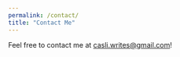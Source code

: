 ```yaml
---
permalink: /contact/
title: "Contact Me"
---
```


Feel free to contact me at <a href="mailto:casli.writes@gmail.com">casli.writes@gmail.com</a>!